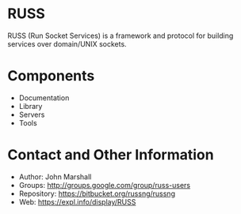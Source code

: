 # RUSS

RUSS (Run Socket Services) is a framework and protocol for building
services over domain/UNIX sockets.

# Components

* Documentation
* Library
* Servers
* Tools

# Contact and Other Information

* Author: John Marshall
* Groups: http://groups.google.com/group/russ-users
* Repository: https://bitbucket.org/russng/russng
* Web: https://expl.info/display/RUSS
